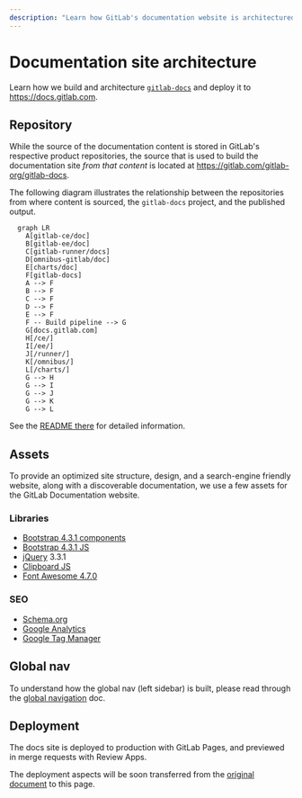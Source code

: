 ```yaml
---
description: "Learn how GitLab's documentation website is architectured."
---
```


# Documentation site architecture

Learn how we build and architecture [`gitlab-docs`](https://gitlab.com/gitlab-org/gitlab-docs)
and deploy it to <https://docs.gitlab.com>.

## Repository

While the source of the documentation content is stored in GitLab's respective product
repositories, the source that is used to build the documentation site _from that content_
is located at <https://gitlab.com/gitlab-org/gitlab-docs>.

The following diagram illustrates the relationship between the repositories
from where content is sourced, the `gitlab-docs` project, and the published output.

```mermaid
  graph LR
    A[gitlab-ce/doc]
    B[gitlab-ee/doc]
    C[gitlab-runner/docs]
    D[omnibus-gitlab/doc]
    E[charts/doc]
    F[gitlab-docs]
    A --> F
    B --> F
    C --> F
    D --> F
    E --> F
    F -- Build pipeline --> G
    G[docs.gitlab.com]
    H[/ce/]
    I[/ee/]
    J[/runner/]
    K[/omnibus/]
    L[/charts/]
    G --> H
    G --> I
    G --> J
    G --> K
    G --> L
```

See the [README there](https://gitlab.com/gitlab-org/gitlab-docs/blob/master/README.md)
for detailed information.

## Assets

To provide an optimized site structure, design, and a search-engine friendly
website, along with a discoverable documentation, we use a few assets for
the GitLab Documentation website.

### Libraries

- [Bootstrap 4.3.1 components](https://getbootstrap.com/docs/4.3/components/)
- [Bootstrap 4.3.1 JS](https://getbootstrap.com/docs/4.3/getting-started/javascript/)
- [jQuery](https://jquery.com/) 3.3.1
- [Clipboard JS](https://clipboardjs.com/)
- [Font Awesome 4.7.0](https://fontawesome.com/v4.7.0/icons/)

### SEO

- [Schema.org](https://schema.org/)
- [Google Analytics](https://marketingplatform.google.com/about/analytics/)
- [Google Tag Manager](https://developers.google.com/tag-manager/)

## Global nav

To understand how the global nav (left sidebar) is built, please
read through the [global navigation](global_nav.md) doc.

## Deployment

The docs site is deployed to production with GitLab Pages, and previewed in
merge requests with Review Apps.

The deployment aspects will be soon transferred from the [original document](https://gitlab.com/gitlab-org/gitlab-docs/blob/master/README.md)
to this page.

<!--
## Repositories

TBA

## Search engine

TBA

## Versions

TBA

## Helpers

TBA
-->
